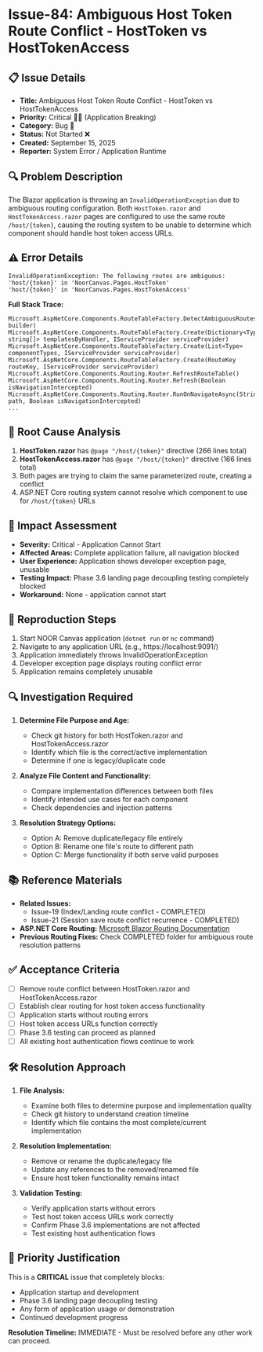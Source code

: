 # Issue-84: Ambiguous Host Token Route Conflict - HostToken vs HostTokenAccess

## 📋 **Issue Details**

- **Title:** Ambiguous Host Token Route Conflict - HostToken vs HostTokenAccess
- **Priority:** Critical 🔴🔴 (Application Breaking)
- **Category:** Bug 🐛
- **Status:** Not Started ❌
- **Created:** September 15, 2025
- **Reporter:** System Error / Application Runtime

## 🔍 **Problem Description**

The Blazor application is throwing an `InvalidOperationException` due to ambiguous routing configuration. Both `HostToken.razor` and `HostTokenAccess.razor` pages are configured to use the same route `/host/{token}`, causing the routing system to be unable to determine which component should handle host token access URLs.

## ⚠️ **Error Details**

```
InvalidOperationException: The following routes are ambiguous:
'host/{token}' in 'NoorCanvas.Pages.HostToken'
'host/{token}' in 'NoorCanvas.Pages.HostTokenAccess'
```

**Full Stack Trace:**

```
Microsoft.AspNetCore.Components.RouteTableFactory.DetectAmbiguousRoutes(TreeRouteBuilder builder)
Microsoft.AspNetCore.Components.RouteTableFactory.Create(Dictionary<Type, string[]> templatesByHandler, IServiceProvider serviceProvider)
Microsoft.AspNetCore.Components.RouteTableFactory.Create(List<Type> componentTypes, IServiceProvider serviceProvider)
Microsoft.AspNetCore.Components.RouteTableFactory.Create(RouteKey routeKey, IServiceProvider serviceProvider)
Microsoft.AspNetCore.Components.Routing.Router.RefreshRouteTable()
Microsoft.AspNetCore.Components.Routing.Router.Refresh(Boolean isNavigationIntercepted)
Microsoft.AspNetCore.Components.Routing.Router.RunOnNavigateAsync(String path, Boolean isNavigationIntercepted)
...
```

## 🎯 **Root Cause Analysis**

1. **HostToken.razor** has `@page "/host/{token}"` directive (266 lines total)
2. **HostTokenAccess.razor** has `@page "/host/{token}"` directive (166 lines total)
3. Both pages are trying to claim the same parameterized route, creating a conflict
4. ASP.NET Core routing system cannot resolve which component to use for `/host/{token}` URLs

## 🔧 **Impact Assessment**

- **Severity:** Critical - Application Cannot Start
- **Affected Areas:** Complete application failure, all navigation blocked
- **User Experience:** Application shows developer exception page, unusable
- **Testing Impact:** Phase 3.6 landing page decoupling testing completely blocked
- **Workaround:** None - application cannot start

## 📝 **Reproduction Steps**

1. Start NOOR Canvas application (`dotnet run` or `nc` command)
2. Navigate to any application URL (e.g., https://localhost:9091/)
3. Application immediately throws InvalidOperationException
4. Developer exception page displays routing conflict error
5. Application remains completely unusable

## 🔍 **Investigation Required**

1. **Determine File Purpose and Age:**
   - Check git history for both HostToken.razor and HostTokenAccess.razor
   - Identify which file is the correct/active implementation
   - Determine if one is legacy/duplicate code

2. **Analyze File Content and Functionality:**
   - Compare implementation differences between both files
   - Identify intended use cases for each component
   - Check dependencies and injection patterns

3. **Resolution Strategy Options:**
   - Option A: Remove duplicate/legacy file entirely
   - Option B: Rename one file's route to different path
   - Option C: Merge functionality if both serve valid purposes

## 📚 **Reference Materials**

- **Related Issues:**
  - Issue-19 (Index/Landing route conflict - COMPLETED)
  - Issue-21 (Session save route conflict recurrence - COMPLETED)
- **ASP.NET Core Routing:** [Microsoft Blazor Routing Documentation](https://docs.microsoft.com/en-us/aspnet/core/blazor/fundamentals/routing)
- **Previous Routing Fixes:** Check COMPLETED folder for ambiguous route resolution patterns

## ✅ **Acceptance Criteria**

- [ ] Remove route conflict between HostToken.razor and HostTokenAccess.razor
- [ ] Establish clear routing for host token access functionality
- [ ] Application starts without routing errors
- [ ] Host token access URLs function correctly
- [ ] Phase 3.6 testing can proceed as planned
- [ ] All existing host authentication flows continue to work

## 🛠️ **Resolution Approach**

1. **File Analysis:**
   - Examine both files to determine purpose and implementation quality
   - Check git history to understand creation timeline
   - Identify which file contains the most complete/current implementation

2. **Resolution Implementation:**
   - Remove or rename the duplicate/legacy file
   - Update any references to the removed/renamed file
   - Ensure host token functionality remains intact

3. **Validation Testing:**
   - Verify application starts without errors
   - Test host token access URLs work correctly
   - Confirm Phase 3.6 implementations are not affected
   - Test existing host authentication flows

## 🚨 **Priority Justification**

This is a **CRITICAL** issue that completely blocks:

- Application startup and development
- Phase 3.6 landing page decoupling testing
- Any form of application usage or demonstration
- Continued development progress

**Resolution Timeline:** IMMEDIATE - Must be resolved before any other work can proceed.
